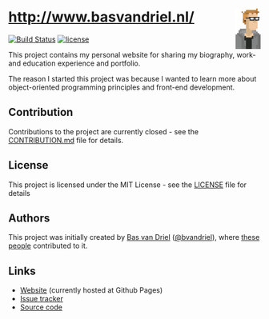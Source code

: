 # [http&#58;//www\.basvandriel.nl/](http://basvandriel.github.io/basvandriel.nl/) <img src="var/public/assets/images/profile-pictures/profile-picture-pixelated.png" height="10%" width="10%" align="right" />
[![Build Status](https://travis-ci.org/basvandriel/WWW.svg?branch=master)](https://travis-ci.org/basvandriel/WWW)
[![license](https://img.shields.io/github/license/basvandriel/WWW.svg)](LICENSE.md)

This project contains my personal website for sharing my biography, work- and education experience and portfolio.

The reason I started this project was because I wanted to learn more about object-oriented programming principles and front-end development.

## Contribution
Contributions to the project are currently closed - see the [CONTRIBUTION.md](CONTRIBUTION.md) file for details.

## License

This project is licensed under the MIT License - see the [LICENSE](LICENSE.md) file for details

## Authors
This project was initially created by [Bas van Driel](https://github.com/basvandriel "GitHub page") ([@bvandriel](https://twitter.com/bvandriel "Twitter page")), where [these people](https://github.com/basvandriel/WWW/graphs/contributors) contributed to it.

## Links

* [Website](http://basvandriel.github.io/basvandriel.nl/) (currently hosted at Github Pages)
* [Issue tracker](https://github.com/basvandriel/basvandriel.nl/issues)
* [Source code](https://github.com/basvandriel/basvandriel.nl)
